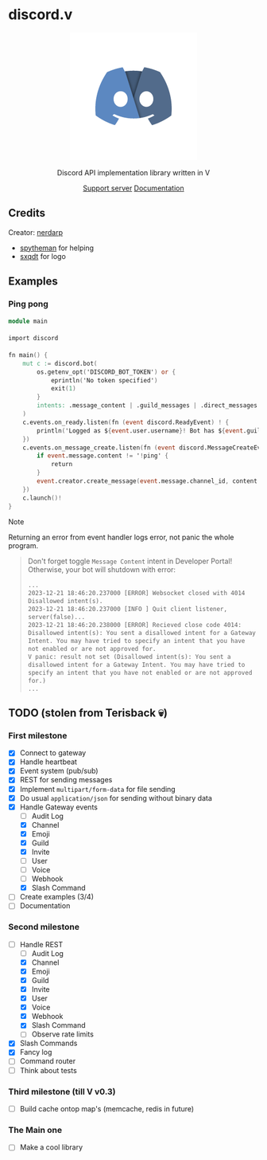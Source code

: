 # discord.v

<div align="center">
<img src="assets/logo.png" height=256></img>

Discord API implementation library written in V

[Support server](https://discord.gg/k7rvtQ43cu)
[Documentation](https://darphome.github.io/discord.v/discord.html)

</div>

## Credits

Creator: [nerdarp](https://github.com/DarpHome)

- [spytheman](https://github.com/spytheman) for helping
- [sxqdt](https://github.com/HARXI) for logo

## Examples

### Ping pong


```v
module main

import discord

fn main() {
	mut c := discord.bot(
		os.getenv_opt('DISCORD_BOT_TOKEN') or {
			eprintln('No token specified')
			exit(1)
		}
		intents: .message_content | .guild_messages | .direct_messages
	)
	c.events.on_ready.listen(fn (event discord.ReadyEvent) ! {
		println('Logged as ${event.user.username}! Bot has ${event.guilds.len} guilds')
	})
	c.events.on_message_create.listen(fn (event discord.MessageCreateEvent) ! {
		if event.message.content != '!ping' {
			return
		}
		event.creator.create_message(event.message.channel_id, content: 'Pong')!
	})
	c.launch()!
}
```

> [!NOTE]
> Returning an error from event handler logs error, not panic the whole program.

> Don't forget toggle `Message Content` intent in Developer Portal! Otherwise, your bot will shutdown with error:
> ```
> ...
> 2023-12-21 18:46:20.237000 [ERROR] Websocket closed with 4014 Disallowed intent(s).
> 2023-12-21 18:46:20.237000 [INFO ] Quit client listener, server(false)...
> 2023-12-21 18:46:20.238000 [ERROR] Recieved close code 4014: Disallowed intent(s): You sent a disallowed intent for a Gateway Intent. You may have tried to specify an intent that you have not enabled or are not approved for.
> V panic: result not set (Disallowed intent(s): You sent a disallowed intent for a Gateway Intent. You may have tried to specify an intent that you have not enabled or are not approved for.)      
> ...
> ```

## TODO (stolen from Terisback 💀)

### First milestone
- [x] Connect to gateway
- [x] Handle heartbeat
- [x] Event system (pub/sub)
- [x] REST for sending messages
- [x] Implement `multipart/form-data` for file sending
- [x] Do usual `application/json` for sending without binary data
- [x] Handle Gateway events
  - [ ] Audit Log
  - [x] Channel
  - [x] Emoji
  - [x] Guild
  - [x] Invite
  - [ ] User
  - [ ] Voice
  - [ ] Webhook
  - [x] Slash Command
- [ ] Create examples (3/4)
- [ ] Documentation

### Second milestone
- [ ] Handle REST
  - [ ] Audit Log
  - [x] Channel
  - [x] Emoji
  - [x] Guild
  - [x] Invite
  - [x] User
  - [x] Voice
  - [x] Webhook
  - [x] Slash Command
  - [ ] Observe rate limits
- [x] Slash Commands
- [x] Fancy log
- [ ] Command router
- [ ] Think about tests

### Third milestone (till V v0.3)
- [ ] Build cache ontop map's (memcache, redis in future)

### The Main one
- [ ] Make a cool library